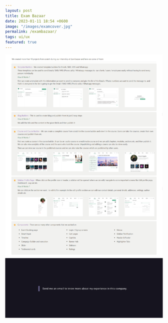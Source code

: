 ```yaml
---
layout: post
title: Exam Bazaar
date: 2023-01-11 18:54 +0600
image: "/images/examcover.jpg"
permalink: /exambazaar/
tags: ui/ux
featured: true
---
```


![NDA](../images/Exambazaar_portfolio.png)
![NDA1](../images/nd.jpg)



